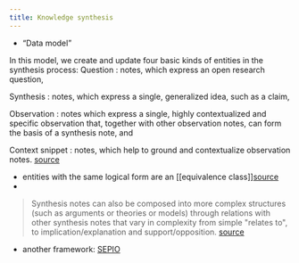 ```yaml
---
title: Knowledge synthesis
---
```


- “Data model”

In this model, we create and update four basic kinds of entities in the synthesis process: 
Question 
: notes, which express an open research question,

Synthesis 
: notes, which express a single, generalized idea, such as a claim,

Observation 
: notes which express a single, highly contextualized and specific observation that, together with other observation notes, can form the basis of a synthesis note, and

Context snippet 
: notes, which help to ground and contextualize observation notes.
[source](https://oasislab.pubpub.org/pub/54t0y9mk/release/2#data-model)
- entities with the same logical form are an [[equivalence class]][source](https://oasislab.pubpub.org/pub/54t0y9mk/release/2#zvhrkk11xf)
-
> Synthesis notes can also be composed into more complex structures (such as arguments or theories or models) through relations with other synthesis notes that vary in complexity from simple "relates to", to implication/explanation and support/opposition.
[source](https://oasislab.pubpub.org/pub/54t0y9mk/release/2#43grwydpx3)
- another framework: [SEPIO](https://ohsu.pure.elsevier.com/en/publications/sepio-a-semantic-model-for-the-integration-and-analysis-of-scient)
